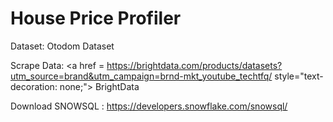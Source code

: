 # House Price Profiler


Dataset: <a href = https://www.otodom.pl/  style="text-decoration: none;"> Otodom Dataset</a><br>

Scrape Data: <a href = https://brightdata.com/products/datasets?utm_source=brand&utm_campaign=brnd-mkt_youtube_techtfq/  style="text-decoration: none;">  BrightData</a><br>

Download SNOWSQL : https://developers.snowflake.com/snowsql/
<br>

